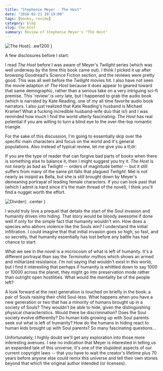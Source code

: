 ```yaml
---
title: "Stephenie Meyer - The Host"
date: "2016-02-21 20:19:00"
tags: [books, review]
category: blog
slug: the_host
summary: Review of Stephenie Meyer's "The Host"
---
```


![The Host]({filename}/images/2016/the_host.jpg){: .ew1200 }

A few disclosures before I start:

I read _The Host_ before I was aware of Meyer's _Twilight_ series (which was well underway by the time this book came out). I think I picked it up after browsing Goodread's Science Fiction section, and the reviews were pretty good. This was all well before the _Twilight_ movies hit. I also have not seen the movie adaption of _The Host_ because it does appear to geared toward that same demographic, rather than a serious take on a very intriguing sci-fi premise. This 'review' is _very_ late, but I happened to grab the audio book (which is narrated by Kate Reading, one of my all time favorite audio book narrators. I also just realized that Kate Reading's husband is Michael Kramer! What a fucking incredible husband-wife duo that is!) and I was reminded how much I find the world utterly fascinating. _The Host_ has real potential if you are willing to turn a blind eye to the over-the-top romantic triangle.

For the sake of this discussion, I'm going to essentially skip over the specific main characters and focus on the world and it's general populations. Also instead of typical review, let me give you a tl;dr:

If you are the type of reader that can forgive bad parts of books when there is something else to balance it, then I might suggest you try it. _The Host_ is not _nearly_ as bad as Twilight -- orders of magnitude better -- but it still suffers from many of the same pit falls that plagued _Twilight_. Mel is not nearly as insipid as Bella, but she is still brought down by Meyer's demeaning portrayal of leading female characters. If you can look past that (which I admit is hard since it's the main thread of the novel), I think you'll find a nugget worth the effort.

![Divider]({filename}/images/dividers/heartbeat_half.png){: .center }

I would truly love a prequel that details the start of the Soul invasion and humanity driven into hiding. That story would be bloody awesome if done well if only for the simple fact that humanity wouldn't win. How does a species who abhors violence like the Souls win? I understand the initial infiltration. I could imagine that that initial invasion goes so high, so fast, and so secretly, that humanity essentially has lost before any battle has had chance to start.

What we see in the novel is a microcosm of what is left of humanity. It's a different portrayal than say the _Terminator_ mythos which shows an armed and militarized resistance. I'm not saying that wouldn't exist in this world, but I find it interesting that perhaps if humanity is whittled down to say 1000 or 10000 across the planet, they might go into preservation mode rather than outright open hostilities. What would the mentality be of the people left?

A look forward at the next generation is touched on briefly in the book: a pair of Souls raising their child Soul-less. What happens when you have a new generation or two that has a minority of humans brought up in a society of Souls? They wouldn't be able to hide, given the distinguishing physical characteristics. Would there be discrimination? Does the Soul society evolve differently? Do human kids growing up with Soul parents seek out what is left of humanity? How do the humans in hiding react to human kids brought up with Soul parents? So many fascinating questions...

Unfortunately, I highly doubt we'll get any exploration into those more interesting avenues. I see no indication that Meyer is interested in telling us an expanded tale of this universe. It's one of the stupidest aspects of our current copyright laws -- that you have to wait the creator's lifetime plus 70 years before anyone else could remix this universe and tell their own stories beyond that which the original author intended (or licenses).

